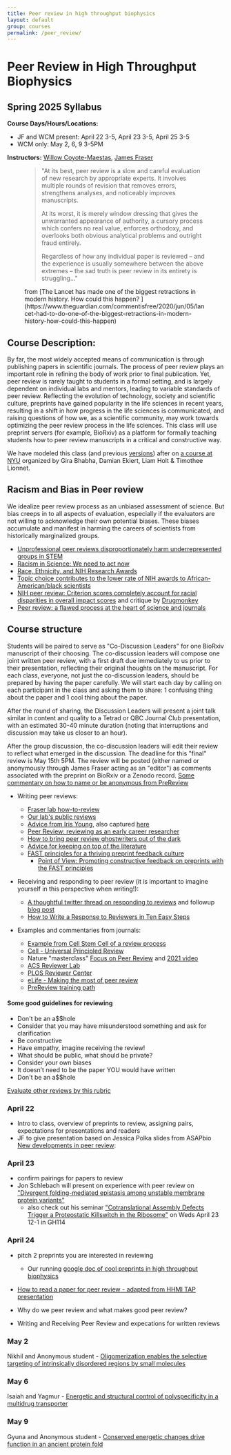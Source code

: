 ```yaml
---
title: Peer review in high throughput biophysics
layout: default
group: courses
permalink: /peer_review/
---
```


# Peer Review in High Throughput Biophysics

## Spring 2025 Syllabus

**Course Days/Hours/Locations:**  
* JF and WCM present: April 22 3-5, April 23 3-5, April 25 3-5
* WCM only: May 2, 6, 9 3-5PM

**Instructors:** [Willow Coyote-Maestas](mailto:willow.coyote-maestas@ucsf.edu), [James Fraser](mailto:jfraser@fraserlab.com)

<figure>
<blockquote class="blockquote">
"At its best, peer review is a slow and careful evaluation of new research by appropriate experts. It involves multiple rounds of revision that removes errors, strengthens analyses, and noticeably improves manuscripts.

At its worst, it is merely window dressing that gives the unwarranted appearance of authority, a cursory process which confers no real value, enforces orthodoxy, and overlooks both obvious analytical problems and outright fraud entirely.

Regardless of how any individual paper is reviewed – and the experience is usually somewhere between the above extremes – the sad truth is peer review in its entirety is struggling..."
</blockquote>
  <figcaption class="blockquote-footer">
from [The Lancet has made one of the biggest retractions in modern history. How could this happen?
](https://www.theguardian.com/commentisfree/2020/jun/05/lancet-had-to-do-one-of-the-biggest-retractions-in-modern-history-how-could-this-happen)
  </figcaption>
</figure>

## Course Description:

By far, the most widely accepted means of communication is through publishing papers in scientific journals. The process of peer review plays an important role in refining the body of work prior to final publication. Yet, peer review is rarely taught to students in a formal setting, and is largely dependent on individual labs and mentors, leading to variable standards of peer review. Reflecting the evolution of technology, society and scientific culture, preprints have gained popularity in the life sciences in recent years, resulting in a shift in how progress in the life sciences is communicated, and raising questions of how we, as a scientific community, may work towards optimizing the peer review process in the life sciences. This class will use preprint servers (for example, BioRxiv) as a platform for formally teaching students how to peer review manuscripts in a critical and constructive way.

We have modeled this class (and previous [versions](/courses/)) after on [a course at NYU](http://bhabhaekiertlab.org/teaching) organized by Gira Bhabha, Damian Ekiert, Liam Holt & Timothee Lionnet.

## Racism and Bias in Peer review

We idealize peer review process as an unbiased assessment of science. But bias creeps in to all aspects of evaluation, especially if the evaluators are not willing to acknowledge their own potential biases. These biases accumulate and manifest in harming the careers of scientists from historically marginalized groups.

- [Unprofessional peer reviews disproportionately harm underrepresented groups in STEM](https://peerj.com/articles/8247/)
- [Racism in Science: We need to act now](https://elifesciences.org/articles/59636)
- [Race, Ethnicity, and NIH Research Awards](https://science.sciencemag.org/content/333/6045/1015)
- [Topic choice contributes to the lower rate of NIH awards to African-American/black scientists](https://advances.sciencemag.org/content/5/10/eaaw7238)
- [NIH peer review: Criterion scores completely account for racial disparities in overall impact scores](https://advances.sciencemag.org/content/6/23/eaaz4868) and critique by [Drugmonkey](https://twitter.com/drugmonkeyblog/status/1268647041007104001)
- [Peer review: a flawed process at the heart of science and journals](https://www.ncbi.nlm.nih.gov/pmc/articles/PMC1420798)

## Course structure

Students will be paired to serve as "Co-Discussion Leaders" for one BioRxiv manuscript of their choosing.  The co-discussion leaders will compose one joint written peer review, with a first draft due immediately to us prior to their presentation, reflecting their original thoughts on the manuscript. For each class, everyone, not just the co-discussion leaders, should be prepared by having the paper carefully. We will start each day by calling on each participant in the class and asking them to share: 1 confusing thing about the paper and 1 cool thing about the paper.

After the round of sharing, the Discussion Leaders will present a joint talk similar in content and quality to a Tetrad or QBC Journal Club presentation, with an estimated 30-40 minute duration (noting that interruptions and discussion may take us closer to an hour).

 After the group discussion, the co-discussion leaders will edit their review to reflect what emerged in the discussion. The deadline for this "final" review is May 15th 5PM. The review will be posted (either named or anonymously through James Fraser acting as an "editor") as comments associated with the preprint on BioRxiv or a Zenodo record. [Some commentary on how to name or be anonymous from PreReview](https://docs.google.com/document/d/1ikCjPLe5H3h-v7v77Cb31hh2zEz26oyz8bfpPo3JD9c/edit#heading=h.c8ej4u88lar4)

- Writing peer reviews:
    - [Fraser lab how-to-review](https://fraserlab.com/philosophy/peer_review_how_to/)
    - [Our lab's public reviews](/reviews)
    - [Advice from Iris Young](https://twitter.com/irisdyoung/status/1560390684489592832), also captured [here](/courses/peer_review_2024/iris_wisdom/)
    - [Peer Review: reviewing as an early career researcher](https://www.blopig.com/blog/2021/03/peer-review-reviewing-as-an-early-career-researcher/)
    - [How to bring peer review ghostwriters out of the dark](https://www.molbiolcell.org/doi/full/10.1091/mbc.E20-10-0642)
    - [Advice for keeping on top of the literature](https://fraserlab.com/2013/09/28/The-Fraser-Lab-method-of-following-the-scientific-literature/)
    - [FAST principles for a thriving preprint feedback culture](https://asapbio.org/fast-principles-for-preprint-feedback)
      - [Point of View: Promoting constructive feedback on preprints with the FAST principles](https://elifesciences.org/articles/78424?utm_source=feedly&utm_medium=webfeeds)

- Receiving and responding to peer review (it is important to imagine yourself in this perspective when writing!):
    - [A thoughtful twitter thread on responding to reviews](https://twitter.com/dsquintana/status/1119956899447889920?s=20) and followup [blog post](https://www.dsquintana.com/post/23_apr_2019_peer-review/)
    - [How to Write a Response to Reviewers in Ten Easy Steps](https://telliamedrevisited.wordpress.com/2020/07/15/how-to-write-a-response-to-reviewers-in-ten-easy-steps/)


- Examples and commentaries from journals:
    - [Example from Cell Stem Cell of a review process](http://cdn.fraserlab.com/courses/peer_review_2020/2019_saxe.pdf)
    - [Cell - Universal Principled Review](http://cdn.fraserlab.com/courses/peer_review_2020/2019_krummel.pdf)
    - Nature "masterclass" [Focus on Peer Review](https://masterclasses.nature.com/focus-on-peer-review-online-course/16605550) and [2021 video](https://www.youtube.com/watch?v=C0cchYD9hpY)
    - [ACS Reviewer Lab](https://www.acsreviewerlab.org/)
    - [PLOS Reviewer Center](https://plos.org/resources/for-reviewers/?utm_medium=ad&utm_source=twitter&utm_campaign=reviewercenter)
    - [eLife - Making the most of peer review](https://elifesciences.org/articles/12708)
    - [PreReview training path](https://content.prereview.org/openreviewers/)

#### Some good guidelines for reviewing

- Don't be an a$$hole
- Consider that you may have misunderstood something and ask for clarification
- Be constructive
- Have empathy, imagine receiving the review!
- What should be public, what should be private?
- Consider your own biases
- It doesn’t need to be the paper YOU would have written
- Don't be an a$$hole

[Evaluate other reviews by this rubric](https://zenodo.org/record/6471333#.YmhgdC-B1pR)

### April 22
- Intro to class, overview of preprints to review, assigning pairs, expectations for presentations and readers
- JF to give presentation based on Jessica Polka slides from ASAPbio [New developments in peer review](https://docs.google.com/presentation/d/1Nynk84mch7Avs4E8ilox0zKN3knnEp1R_k2DweuNgvg/edit#slide=id.g244a3cc443b_0_846):


### April 23
  - confirm pairings for papers to review
  - Jon Schlebach will present on experience with peer review on ["Divergent folding-mediated epistasis among unstable membrane protein variants"](https://elifesciences.org/articles/92406)
    - also check out his seminar ["Cotranslational Assembly Defects Trigger a Proteostatic Killswitch in the Ribosome"](https://qbi.ucsf.edu/seminar-schlebach) on Weds April 23 12-1 in GH114


### April 24
- pitch 2 preprints you are interested in reviewing
  - Our running [google doc of cool preprints in high throughput biophysics](https://docs.google.com/document/d/134KFcL3tbGVxgTOSnreCOSr2cicbPuJFQkSTp3ZSRds/edit)

- [How to read a paper for peer review - adapted from HHMI TAP presentation](https://docs.google.com/presentation/d/1TC2RuZS-AaFM0-A-gUsss4bdwDYcZkHgSsK59baJQyc/edit?usp=sharing)
- Why do we peer review and what makes good peer review?
- Writing and Receiving Peer Review and expecations for written reviews

### May 2
Nikhil and Anonymous student - [Oligomerization enables the selective targeting of intrinsically disordered regions by small molecules](https://www.biorxiv.org/content/10.1101/2025.03.21.644603v1.full)

### May 6
Isaiah and Yagmur - [Energetic and structural control of polyspecificity in a multidrug transporter](https://www.biorxiv.org/content/10.1101/2025.04.09.647630v2)

### May 9
Gyuna and Anonymous student - [Conserved energetic changes drive function in an ancient protein fold](https://www.biorxiv.org/content/10.1101/2025.04.02.646877v1)